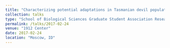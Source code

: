 ```yaml
---
title: "Characterizing potential adaptations in Tasmanian devil populations in the face of a transmissible cancer"
collection: talks
type: "School of Biological Sciences Graduate Student Association Research Symposium"
permalink: /talks/2017-02-24
venue: "1912 Center"
date: 2017-02-24
location: "Moscow, ID"
---
```


